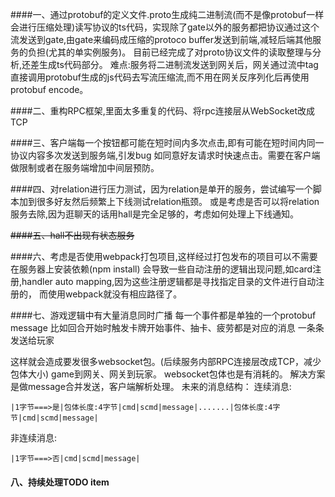 ####一、通过protobuf的定义文件.proto生成纯二进制流(而不是像protobuf一样会进行压缩处理)读写协议的ts代码，实现除了gate以外的服务都把协议通过这个流发送到gate,由gate来编码成压缩的protoco buffer发送到前端,减轻后端其他服务的负担(尤其的单实例服务)。
目前已经完成了对proto协议文件的读取整理与分析,还差生成ts代码部分。
难点:服务将二进制流发送到网关后，网关通过流中tag直接调用protobuf生成的js代码去写流压缩流,而不用在网关反序列化后再使用protobuf encode。

####二、重构RPC框架,里面太多重复的代码、将rpc连接层从WebSocket改成TCP


####三、客户端每一个按钮都可能在短时间内多次点击,即有可能在短时间内同一协议内容多次发送到服务端,引发bug
如同意好友请求时快速点击。需要在客户端做限制或者在服务端增加中间层预防。

####四、对relation进行压力测试，因为relation是单开的服务，尝试编写一个脚本加到很多好友然后频繁上下线测试relation瓶颈。
        或是考虑是否可以将relation服务去除,因为逛聊天的话用hall是完全足够的，考虑如何处理上下线通知。

~~####五、hall不出现有状态服务~~

####六、考虑是否使用webpack打包项目,这样经过打包发布的项目可以不需要在服务器上安装依赖(npm install)
会导致一些自动注册的逻辑出现问题,如card注册,handler auto mapping,因为这些注册逻辑都是寻找指定目录的文件进行自动注册的，
而使用webpack就没有相应路径了。

####七、游戏逻辑中有大量消息同时广播
每一个事件都是单独的一个protobuf message
比如回合开始时触发卡牌开始事件、抽卡、疲劳都是对应的消息
一条条发送给玩家

这样就会造成要发很多websocket包。(后续服务内部RPC连接层改成TCP，减少包体大小)
game到网关、网关到玩家。
websocket包体也是有消耗的。
解决方案是做message合并发送，客户端解析处理。
未来的消息结构：
连续消息:
```
|1字节===>是|包体长度:4字节|cmd|scmd|message|.......|包体长度:4字节|cmd|scmd|message|
```
非连续消息:
```
|1字节===>否|cmd|scmd|message|
```

#### 八、持续处理TODO item
